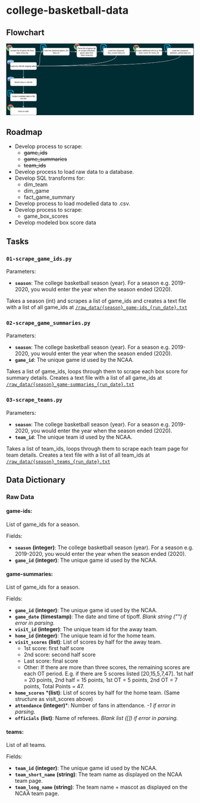# college-basketball-data

## Flowchart 
![alt text](readme_flowchart.png "Data Flowchart")

## Roadmap

* Develop process to scrape:
  * ~~game_ids~~
  * ~~game_summaries~~
  * ~~team_ids~~
* Develop process to load raw data to a database.
* Develop SQL transforms for:
  * dim_team
  * dim_game
  * fact_game_summary
* Develop process to load modelled data to .csv. 
* Develop process to scrape:
  * game_box_scores
* Develop modeled box score data

## Tasks

### `01-scrape_game_ids.py`
Parameters:
* **`season`**: The college basketball season (year). For a season e.g. 2019-2020, you would enter the year when the season ended (2020).

Takes a season (int) and scrapes a list of game_ids and creates a text file with a list of all game_ids at [`/raw_data/{season}_game-ids_{run_date}.txt`](/raw_data)

### `02-scrape_game_summaries.py`
Parameters:
* **`season`**: The college basketball season (year). For a season e.g. 2019-2020, you would enter the year when the season ended (2020).
* **`game_id`**: The unique game id used by the NCAA.

Takes a list of game_ids, loops through them to scrape each box score for summary details. Creates a text file with a list of all game_ids at [`/raw_data/{season}_game-summaries_{run_date}.txt`](/raw_data)

### `03-scrape_teams.py`
Parameters:
* **`season`**: The college basketball season (year). For a season e.g. 2019-2020, you would enter the year when the season ended (2020).
* **`team_id`**: The unique team id used by the NCAA.

Takes a list of team_ids, loops through them to scrape each team page for team details. Creates a text file with a list of all team_ids at [`/raw_data/{season}_teams_{run_date}.txt`](/raw_data)

## Data Dictionary

### Raw Data

#### game-ids: 
List of game_ids for a season.

Fields:
* **`season`** **(integer)**: The college basketball season (year). For a season e.g. 2019-2020, you would enter the year when the season ended (2020).
* **`game_id`** **(integer)**: The unique game id used by the NCAA.

#### game-summaries: 
List of game_ids for a season.

Fields:
* **`game_id`** **(integer)**: The unique game id used by the NCAA.
* **`game_date`** **(timestamp)**: The date and time of tipoff. *Blank string ("") if error in parsing.*
* **`visit_id`** **(integer)**: The unique team id for the away team. 
* **`home_id`** **(integer)**: The unique team id for the home team.
* **`visit_scores`** **(list)**: List of scores by half for the away team. 
    * 1st score: first half score
    * 2nd score: second half score
    * Last score: final score
    * Other: If there are more than three scores, the remaining scores are each OT period. E.g. if there are 5 scores listed [20,15,5,7,47]. 1st half = 20 points, 2nd half = 15 points, 1st OT = 5 points, 2nd OT = 7 points, Total Points = 47.
* **`home_scores`** ***(list)**: List of scores by half for the home team. (Same structure as visit_scores above)
* **`attendance`** **(integer)***: Number of fans in attendance. *-1 if error in parsing.*
* **`officials`** **(list)**: Name of referees. *Blank list ([]) if error in parsing.*

#### teams:
List of all teams.

Fields:
* **`team_id`** **(integer)**: The unique game id used by the NCAA.
* **`team_short_name`** **(string)**: The team name as displayed on the NCAA team page.
* **`team_long_name`** **(string)**: The team name + mascot as displayed on the NCAA team page. 
